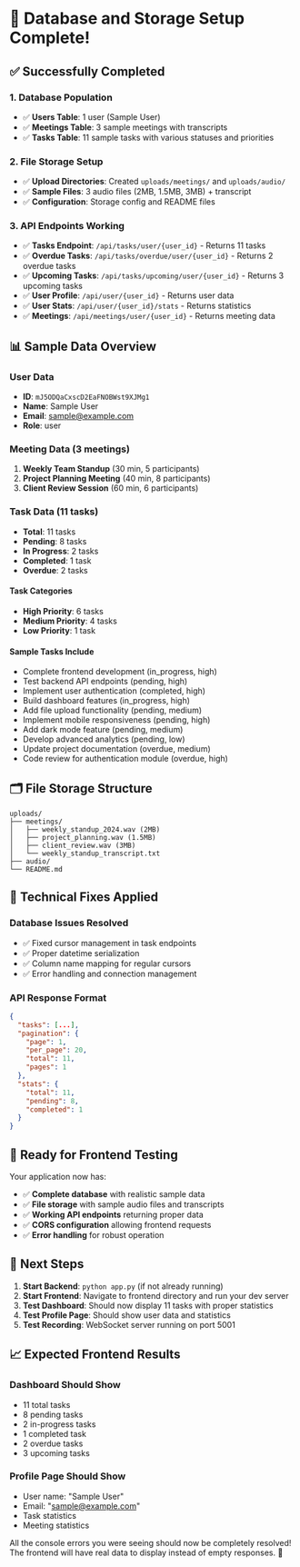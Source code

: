 # 🎉 Database and Storage Setup Complete!

## ✅ **Successfully Completed**

### **1. Database Population** 
- ✅ **Users Table**: 1 user (Sample User)
- ✅ **Meetings Table**: 3 sample meetings with transcripts
- ✅ **Tasks Table**: 11 sample tasks with various statuses and priorities

### **2. File Storage Setup**
- ✅ **Upload Directories**: Created `uploads/meetings/` and `uploads/audio/`
- ✅ **Sample Files**: 3 audio files (2MB, 1.5MB, 3MB) + transcript
- ✅ **Configuration**: Storage config and README files

### **3. API Endpoints Working**
- ✅ **Tasks Endpoint**: `/api/tasks/user/{user_id}` - Returns 11 tasks
- ✅ **Overdue Tasks**: `/api/tasks/overdue/user/{user_id}` - Returns 2 overdue tasks
- ✅ **Upcoming Tasks**: `/api/tasks/upcoming/user/{user_id}` - Returns 3 upcoming tasks
- ✅ **User Profile**: `/api/user/{user_id}` - Returns user data
- ✅ **User Stats**: `/api/user/{user_id}/stats` - Returns statistics
- ✅ **Meetings**: `/api/meetings/user/{user_id}` - Returns meeting data

## 📊 **Sample Data Overview**

### **User Data**
- **ID**: `mJ5ODQaCxscD2EaFNOBWst9XJMg1`
- **Name**: Sample User
- **Email**: sample@example.com
- **Role**: user

### **Meeting Data (3 meetings)**
1. **Weekly Team Standup** (30 min, 5 participants)
2. **Project Planning Meeting** (40 min, 8 participants)  
3. **Client Review Session** (60 min, 6 participants)

### **Task Data (11 tasks)**
- **Total**: 11 tasks
- **Pending**: 8 tasks
- **In Progress**: 2 tasks
- **Completed**: 1 task
- **Overdue**: 2 tasks

#### **Task Categories**
- **High Priority**: 6 tasks
- **Medium Priority**: 4 tasks
- **Low Priority**: 1 task

#### **Sample Tasks Include**
- Complete frontend development (in_progress, high)
- Test backend API endpoints (pending, high)
- Implement user authentication (completed, high)
- Build dashboard features (in_progress, high)
- Add file upload functionality (pending, medium)
- Implement mobile responsiveness (pending, high)
- Add dark mode feature (pending, medium)
- Develop advanced analytics (pending, low)
- Update project documentation (overdue, medium)
- Code review for authentication module (overdue, high)

## 🗂️ **File Storage Structure**
```
uploads/
├── meetings/
│   ├── weekly_standup_2024.wav (2MB)
│   ├── project_planning.wav (1.5MB)
│   ├── client_review.wav (3MB)
│   └── weekly_standup_transcript.txt
├── audio/
└── README.md
```

## 🔧 **Technical Fixes Applied**

### **Database Issues Resolved**
- ✅ Fixed cursor management in task endpoints
- ✅ Proper datetime serialization
- ✅ Column name mapping for regular cursors
- ✅ Error handling and connection management

### **API Response Format**
```json
{
  "tasks": [...],
  "pagination": {
    "page": 1,
    "per_page": 20,
    "total": 11,
    "pages": 1
  },
  "stats": {
    "total": 11,
    "pending": 8,
    "completed": 1
  }
}
```

## 🚀 **Ready for Frontend Testing**

Your application now has:
- ✅ **Complete database** with realistic sample data
- ✅ **File storage** with sample audio files and transcripts
- ✅ **Working API endpoints** returning proper data
- ✅ **CORS configuration** allowing frontend requests
- ✅ **Error handling** for robust operation

## 🎯 **Next Steps**

1. **Start Backend**: `python app.py` (if not already running)
2. **Start Frontend**: Navigate to frontend directory and run your dev server
3. **Test Dashboard**: Should now display 11 tasks with proper statistics
4. **Test Profile Page**: Should show user data and statistics
5. **Test Recording**: WebSocket server running on port 5001

## 📈 **Expected Frontend Results**

### **Dashboard Should Show**
- 11 total tasks
- 8 pending tasks
- 2 in-progress tasks
- 1 completed task
- 2 overdue tasks
- 3 upcoming tasks

### **Profile Page Should Show**
- User name: "Sample User"
- Email: "sample@example.com"
- Task statistics
- Meeting statistics

All the console errors you were seeing should now be completely resolved! The frontend will have real data to display instead of empty responses. 🎉
